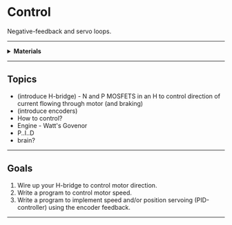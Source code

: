 # Control

Negative-feedback and servo loops.

----

<details><summary><b>Materials</b></summary><p>

Contents|Level|Description| # |Data|Link|
:-------|:---:|:----------|:-:|:--:|:--:|
Servo Motor|01|FT90R Digital Micro Continuous Rotation Servo|2|-|[-L-](https://www.pololu.com/product/2817)
Servo Wheel|01|Wheels (70x8mm) for servos|2|-|[-L-](https://www.pololu.com/product/4925)
H-bridge|10|H-bridge motor driver (SN754410NE)|2|[-D-](_data/datasheets/sn754410.pdf)|[-L-](https://uk.farnell.com/texas-instruments/sn754410ne/ic-peripheral-driver-half-h-1a/dp/3118977)
DC Gearbox Motor|10|TT Gearbox DC Motor - 200RPM - 3 to 6VDC and wheel|2|-|[-L-](https://www.adafruit.com/product/3777#technical-details)

</p></details>

----

## Topics

- (introduce H-bridge) - N and P MOSFETS in an H to control direction of current flowing through motor (and braking)
- (introduce encoders)
- How to control?
- Engine - Watt's Govenor
- P..I..D
- brain?

----

## Goals

1. Wire up your H-bridge to control motor direction.
2. Write a program to control motor speed.
3. Write a program to implement speed and/or position servoing (PID-controller) using the encoder feedback.

----
